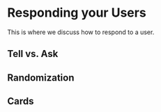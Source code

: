 # Responding your Users

This is where we discuss how to respond to a user.

## Tell vs. Ask

## Randomization

## Cards

